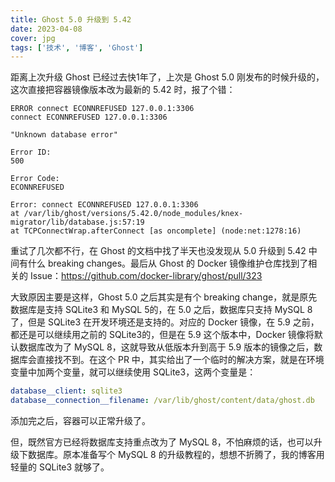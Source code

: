 ```yaml
---
title: Ghost 5.0 升级到 5.42
date: 2023-04-08
cover: jpg
tags: ['技术', '博客', 'Ghost']
---
```


距离上次升级 Ghost 已经过去快1年了，上次是 Ghost 5.0 刚发布的时候升级的，这次直接把容器镜像版本改为最新的 5.42 时，报了个错：

```log
ERROR connect ECONNREFUSED 127.0.0.1:3306
connect ECONNREFUSED 127.0.0.1:3306

"Unknown database error"

Error ID:
500

Error Code:
ECONNREFUSED

Error: connect ECONNREFUSED 127.0.0.1:3306
at /var/lib/ghost/versions/5.42.0/node_modules/knex-migrator/lib/database.js:57:19
at TCPConnectWrap.afterConnect [as oncomplete] (node:net:1278:16)
```

重试了几次都不行，在 Ghost 的文档中找了半天也没发现从 5.0 升级到 5.42 中间有什么 breaking changes。最后从 Ghost 的 Docker 镜像维护仓库找到了相关的 Issue：https://github.com/docker-library/ghost/pull/323

大致原因主要是这样，Ghost 5.0 之后其实是有个 breaking change，就是原先数据库是支持 SQLite3 和 MySQL 5的，在 5.0 之后，数据库只支持 MySQL 8了，但是 SQLite3 在开发环境还是支持的。对应的 Docker 镜像，在 5.9 之前，都还是可以继续用之前的 SQLite3的，但是在 5.9 这个版本中，Docker 镜像将默认数据库改为了 MySQL 8，这就导致从低版本升到高于 5.9 版本的镜像之后，数据库会直接找不到。在这个 PR 中，其实给出了一个临时的解决方案，就是在环境变量中加两个变量，就可以继续使用 SQLite3，这两个变量是：

```yaml
database__client: sqlite3
database__connection__filename: /var/lib/ghost/content/data/ghost.db
```

添加完之后，容器可以正常升级了。

但，既然官方已经将数据库支持重点改为了 MySQL 8，不怕麻烦的话，也可以升级下数据库。原本准备写个 MySQL 8 的升级教程的，想想不折腾了，我的博客用轻量的 SQLite3 就够了。
